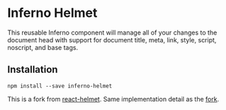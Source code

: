 # Inferno Helmet

This reusable Inferno component will manage all of your changes to the document head with support for document title, meta, link, style, script, noscript, and base tags.

## Installation

```
npm install --save inferno-helmet
```

This is a fork from [react-helmet](https://github.com/nfl/react-helmet). Same implementation detail as the [fork](https://github.com/nfl/react-helmet).
